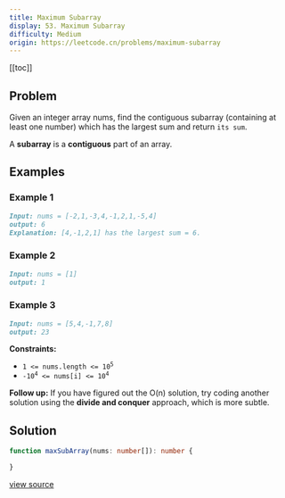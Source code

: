```yaml
---
title: Maximum Subarray
display: 53. Maximum Subarray
difficulty: Medium
origin: https://leetcode.cn/problems/maximum-subarray
---
```


[[toc]]

## Problem

Given an integer array nums, find the contiguous subarray (containing at least one number) which has the largest sum and return `its sum`.

A **subarray** is a **contiguous** part of an array.

## Examples

### Example 1

```md
Input: nums = [-2,1,-3,4,-1,2,1,-5,4]
output: 6
Explanation: [4,-1,2,1] has the largest sum = 6.
```

### Example 2

```md
Input: nums = [1]
output: 1
```

### Example 3

```md
Input: nums = [5,4,-1,7,8]
output: 23
```

**Constraints:**

- <code>1 &lt;= nums.length &lt;= 10<sup>5</sup></code>
- <code>-10<sup>4</sup> &lt;= nums[i] &lt;= 10<sup>4</sup></code>

**Follow up:** If you have figured out the O(n) solution, try coding another solution using the **divide and conquer** approach, which is more subtle.

## Solution

```ts
function maxSubArray(nums: number[]): number {

}
```

[view source](https://leetcode.cn/problems/maximum-subarray)
